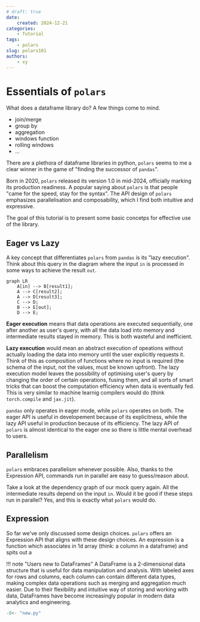 ```yaml
---
# draft: true
date: 
    created: 2024-12-21
categories:
    - Tutorial
tags:
    - polars
slug: polars101
authors: 
    - xy
---
```


# Essentials of `polars` 

What does a dataframe library do? A few things come to mind. 

- join/merge
- group by
- aggregation
- windows function
- rolling windows
- ...

There are a plethora of dataframe libraries in python, `polars` seems to me a clear winner in the game of "finding the successor of `pandas`". 

Born in 2020, `polars` released its version 1.0 in mid-2024,
officially marking its production readiness. 
A popular saying about `polars` is that people "came for the speed, stay for the syntax". 
The API design of `polars` emphasizes parallelisation and composability, which I find both intuitive and expressive.  

The goal of this tutorial is to present some basic concetps for effective use of the library.

## Eager vs Lazy

A key concept that differentiates `polars` from `pandas` is its "lazy execution".
Think about this query in the diagram where the input `in` is processed in some ways
to achieve the result `out`.

```mermaid
graph LR
    A[in] --> B[result1];
    A --> C[result2];
    A --> D[result3];
    C --> D;
    B --> E[out];
    D --> E;
```

**Eager execution** means that data operations are executed sequentially,
one after another as user's query, with all the data load into memory and intermediate results stayed in memory. This is both wasteful and inefficient. 

**Lazy execution** would mean an abstract execution of opeations without actually loading 
the data into memory until the user explicitly requests it. Think of this as composition of functions where no input is required (the schema of the input, not the values, must be known upfront). 
The lazy execution model leaves the possibility of optimising user's query by changing the order of certain operations, fusing them, and all sorts of smart tricks that can boost the computation efficiency when data is eventually fed. This is very similar to machine learnig compilers would do (think `torch.compile` and `jax.jit`).


`pandas` only operates in eager mode, while `polars` operates on both. The eager API is useful in developement because of its explicitness, while the lazy API useful in production because of its efficiency. The lazy API of `polars` is almost identical to the eager one so there is little mental overhead to users. 

## Parallelism

`polars` embraces parallelism whenever possible. Also, thanks to the Expression API, commands run in parallel are easy to guess/reason about. 

Take a look at the dependency graph of our mock query again. All the intermediate results depend on the input `in`. Would it be good if these steps run in parallel? Yes, and this is exactly what `polars` would do. 

## Expression

So far we've only discussed some design choices. `polars` offers an Expression API that aligns with these design choices.
An expression is a function which associates in 1d array (think: a column in a dataframe) and spits out a 


!!! note "Users new to DataFrames"
    A DataFrame is a 2-dimensional data structure that is useful for data manipulation and analysis. With labeled axes for rows and columns, each column can contain different data types, making complex data operations such as merging and aggregation much easier. Due to their flexibility and intuitive way of storing and working with data, DataFrames have become increasingly popular in modern data analytics and engineering.


```py exec="on" source="above" result="1"
-8<- "new.py"
```